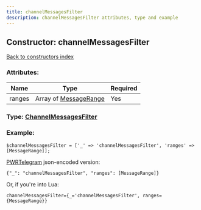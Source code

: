 ```yaml
---
title: channelMessagesFilter
description: channelMessagesFilter attributes, type and example
---
```

## Constructor: channelMessagesFilter  
[Back to constructors index](index.md)



### Attributes:

| Name     |    Type       | Required |
|----------|---------------|----------|
|ranges|Array of [MessageRange](../types/MessageRange.md) | Yes|



### Type: [ChannelMessagesFilter](../types/ChannelMessagesFilter.md)


### Example:

```
$channelMessagesFilter = ['_' => 'channelMessagesFilter', 'ranges' => [MessageRange]];
```  

[PWRTelegram](https://pwrtelegram.xyz) json-encoded version:

```
{"_": "channelMessagesFilter", "ranges": [MessageRange]}
```


Or, if you're into Lua:  


```
channelMessagesFilter={_='channelMessagesFilter', ranges={MessageRange}}

```


